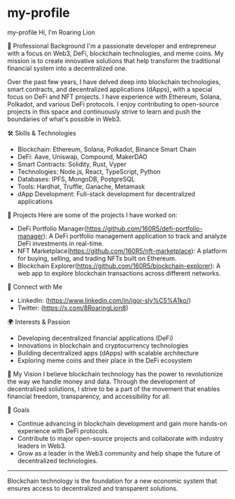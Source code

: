 # my-profile
my-profile
Hi, I'm Roaring Lion

💼 Professional Background
I'm a passionate developer and entrepreneur with a focus on Web3, DeFi, blockchain technologies, and meme coins. My mission is to create innovative solutions that help transform the traditional financial system into a decentralized one.

Over the past few years, I have delved deep into blockchain technologies, smart contracts, and decentralized applications (dApps), with a special focus on DeFi and NFT projects. I have experience with Ethereum, Solana, Polkadot, and various DeFi protocols. I enjoy contributing to open-source projects in this space and continuously strive to learn and push the boundaries of what's possible in Web3.

🛠️ Skills & Technologies
- Blockchain: Ethereum, Solana, Polkadot, Binance Smart Chain
- DeFi: Aave, Uniswap, Compound, MakerDAO
- Smart Contracts: Solidity, Rust, Vyper
- Technologies: Node.js, React, TypeScript, Python
- Databases: IPFS, MongoDB, PostgreSQL
- Tools: Hardhat, Truffle, Ganache, Metamask
- dApp Development: Full-stack development for decentralized applications

🚀 Projects
Here are some of the projects I have worked on:

- DeFi Portfolio Manager(https://github.com/160R5/defi-portfolio-manager): A DeFi portfolio management application to track and analyze DeFi investments in real-time.
- NFT Marketplace(https://github.com/160R5/nft-marketplace): A platform for buying, selling, and trading NFTs built on Ethereum.
- Blockchain Explorer(https://github.com/160R5/blockchain-explorer): A web app to explore blockchain transactions across different networks.

🔗 Connect with Me
- LinkedIn: (https://www.linkedin.com/in/igor-sly%C5%A1ko/)
- Twitter: (https://x.com/8RoaringLion8)

🌍 Interests & Passion
- Developing decentralized financial applications (DeFi)
- Innovations in blockchain and cryptocurrency technologies
- Building decentralized apps (dApps) with scalable architecture
- Exploring meme coins and their place in the DeFi ecosystem

🚀 My Vision
I believe blockchain technology has the power to revolutionize the way we handle money and data. Through the development of decentralized solutions, I strive to be a part of the movement that enables financial freedom, transparency, and accessibility for all.

🎯 Goals
- Continue advancing in blockchain development and gain more hands-on experience with DeFi protocols.
- Contribute to major open-source projects and collaborate with industry leaders in Web3.
- Grow as a leader in the Web3 community and help shape the future of decentralized technologies.

---

Blockchain technology is the foundation for a new economic system that ensures access to decentralized and transparent solutions.

